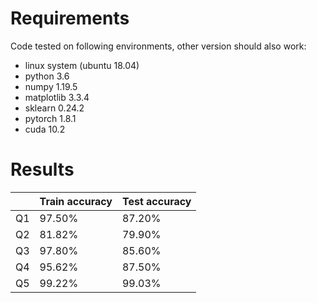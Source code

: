 # Requirements
Code tested on following environments, other version should also work:
* linux system (ubuntu 18.04) 
* python 3.6
* numpy 1.19.5
* matplotlib 3.3.4
* sklearn 0.24.2
* pytorch 1.8.1
* cuda 10.2

# Results
|      | Train accuracy | Test accuracy |
| ---- | -------------- | ------------- |
| Q1   | 97.50%         | 87.20%        |
| Q2   | 81.82%         | 79.90%        |
| Q3   | 97.80%         | 85.60%        |
| Q4   | 95.62%         | 87.50%        |
| Q5   | 99.22%         | 99.03%        |

